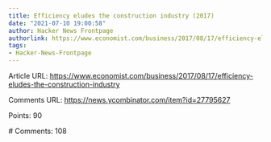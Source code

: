 ```yaml
---
title: Efficiency eludes the construction industry (2017)
date: "2021-07-10 19:00:58"
author: Hacker News Frontpage
authorlink: https://www.economist.com/business/2017/08/17/efficiency-eludes-the-construction-industry
tags:
- Hacker-News-Frontpage
---
```


<p>Article URL: <a href="https://www.economist.com/business/2017/08/17/efficiency-eludes-the-construction-industry">https://www.economist.com/business/2017/08/17/efficiency-eludes-the-construction-industry</a></p>
<p>Comments URL: <a href="https://news.ycombinator.com/item?id=27795627">https://news.ycombinator.com/item?id=27795627</a></p>
<p>Points: 90</p>
<p># Comments: 108</p>
